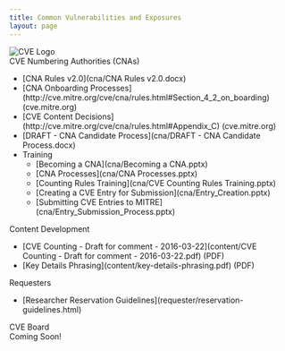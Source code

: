 ```yaml
---
title: Common Vulnerabilities and Exposures
layout: page
---
```


<img class="center-block img-responsive" src="{{ site.baseurl }}/img/cve-logo-600.png" alt="CVE Logo" />

<div class="row">

  <div class="col-md-6">
    <div class="panel panel-default">
      <div class="panel-heading">
        <div class="panel-title">CVE Numbering Authorities (CNAs)</div>
      </div>
      <div class="panel-body">
        <ul>
          <li markdown="span">[CNA Rules v2.0](cna/CNA Rules v2.0.docx)</li>
          <li markdown="span">[CNA Onboarding Processes](http://cve.mitre.org/cve/cna/rules.html#Section_4_2_on_boarding) (cve.mitre.org)</li>
          <li markdown="span">[CVE Content Decisions](http://cve.mitre.org/cve/cna/rules.html#Appendix_C) (cve.mitre.org)</li>
          <li markdown="span">[DRAFT - CNA Candidate Process](cna/DRAFT - CNA Candidate Process.docx)</li>
          <li markdown="span">Training<br>
            <ul>
            <li markdown="span">[Becoming a CNA](cna/Becoming a CNA.pptx)</li>
            <li markdown="span">[CNA Processes](cna/CNA Processes.pptx)</li>
            <li markdown="span">[Counting Rules Training](cna/CVE Counting Rules Training.pptx)</li>
            <li markdown="span">[Creating a CVE Entry for Submission](cna/Entry_Creation.pptx)</li>
            <li markdown="span">[Submitting CVE Entries to MITRE](cna/Entry_Submission_Process.pptx)</li>
            </ul>
            </li>
        </ul>
      </div>
    </div>
  </div>

  <div class="col-md-6">
    <div class="panel panel-default">
      <div class="panel-heading">
        <div class="panel-title">Content Development</div>
      </div>
      <div class="panel-body">
        <ul>
          <li markdown="span">[CVE Counting - Draft for comment - 2016-03-22](content/CVE Counting - Draft for comment - 2016-03-22.pdf) (PDF)</li>
          <li markdown="span">[Key Details Phrasing](content/key-details-phrasing.pdf) (PDF)</li>
        </ul>
      </div>
    </div>
  </div>

</div>

<div class="row">

  <div class="col-md-6">
    <div class="panel panel-default">
      <div class="panel-heading">
        <div class="panel-title">Requesters</div>
      </div>
      <div class="panel-body">
        <ul>
          <li markdown="span">[Researcher Reservation Guidelines](requester/reservation-guidelines.html)</li>
        </ul>
      </div>
    </div>
  </div>

  <div class="col-md-6">
    <div class="panel panel-default">
      <div class="panel-heading">
        <div class="panel-title">CVE Board</div>
      </div>
      <div class="panel-body">
        <div class="alert alert-info">Coming Soon!</div>
      </div>
    </div>
  </div>

</div>

